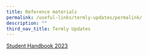 ```yaml
---
title: Reference materials
permalink: /useful-links/termly-updates/permalink/
description: ""
third_nav_title: Termly Updates
---
```

[Student Handbook 2023](/files/Useful%20Links/Termly%20Updates/kcpss%20student%20handbook%202023%20(28%20mar).pdf)